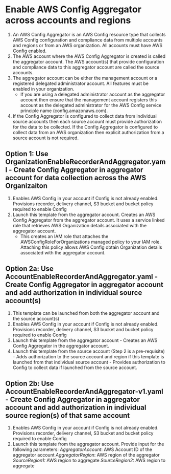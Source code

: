 <p align="center">
</p>

# Enable AWS Config Aggregator across accounts and regions

1. An AWS Config Aggregator is an AWS Config resource type that collects AWS Config configuration and compliance data from multiple accounts and regions or from an AWS organization. All accounts must have AWS Config enabled. 
2. The AWS account where the AWS Config Aggregator is created is called the aggregator account. The AWS account(s) that provide configuration and compliance data to this aggregator account are called the source accounts.
3. The aggregator account can be either the management account or a registered delegated administrator account. All features must be enabled in your organization.
	- If you are using a delegated administrator account as the aggregator account then ensure that the management account registers this account as the delegated administrator for the AWS Config service principle name (config.amazonaws.com).
4. If the Config Aggregator is configured to collect data from individual source accounts then each source account must provide authorization for the data to be collected. If the Config Aggregator is configured to collect data from an AWS organization then explicit authorization from a source account is not required.


## Option 1: Use OrganizationEnableRecorderAndAggregator.yaml - Create Config Aggregator in aggregator account for data collection across the AWS Organizaiton

1. Enables AWS Config in your account if Config is not already enabled. Provisions recorder, delivery channel, S3 bucket and bucket policy required to enable Config
2. Launch this template from the aggregator account. Creates an AWS Config Aggregator from the aggregator account. It uses a service linked role that retrieves AWS Organization details associated with the aggregator account.
	- This creates an IAM role that attaches the AWSConfigRoleForOrganizations managed policy to your IAM role. Attaching this policy allows AWS Config obtain Organization details associated with the aggregator account.


## Option 2a: Use AccountEnableRecorderAndAggregator.yaml - Create Config Aggregator in aggregator account and add authorization in individual source account(s)

1. This template can be launched from both the aggregator account and the source account(s)
1. Enables AWS Config in your account if Config is not already enabled. Provisions recorder, delivery channel, S3 bucket and bucket policy required to enable Config
2. Launch this template from the aggregator account -  Creates an AWS Config Aggregator in the aggregator account.
3. Launch this template from the source account (Step 2 is a pre-requisite) - Adds authorization to the source account and region if this template is launched from that individual source account - Provides authorization to Config to collect data if launched from the source account.



## Option 2b: Use AccountEnableRecorderAndAggregator-v1.yaml - Create Config Aggregator in aggregator account and add authorization in individual source region(s) of that same account

1. Enables AWS Config in your account if Config is not already enabled. Provisions recorder, delivery channel, S3 bucket and bucket policy required to enable Config
2. Launch this template from the aggregator account. Provide input for the following parameters:
	*AggregatorAccount*: AWS Account ID of the aggregator account
	*AggregatorRegion*: AWS region of the aggregator
	*SourceRegion1:* AWS region to aggregate
	*SourceRegion2:* AWS region to aggregate













